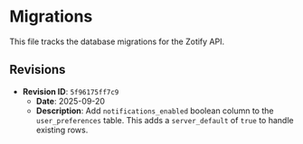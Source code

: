 # Migrations

This file tracks the database migrations for the Zotify API.

## Revisions

-   **Revision ID**: `5f96175ff7c9`
    -   **Date**: 2025-09-20
    -   **Description**: Add `notifications_enabled` boolean column to the `user_preferences` table. This adds a `server_default` of `true` to handle existing rows.
